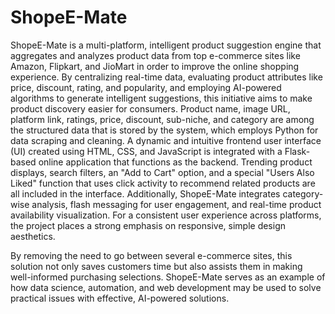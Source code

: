 # ShopeE-Mate
ShopeE-Mate is a multi-platform, intelligent product suggestion engine that aggregates and analyzes product data from top e-commerce sites like Amazon, Flipkart, and JioMart in order to improve the online shopping experience. By centralizing real-time data, evaluating product attributes like price, discount, rating, and popularity, and employing AI-powered algorithms to generate intelligent suggestions, this initiative aims to make product discovery easier for consumers.
Product name, image URL, platform link, ratings, price, discount, sub-niche, and category are among the structured data that is stored by the system, which employs Python for data scraping and cleaning. A dynamic and intuitive frontend user interface (UI) created using HTML, CSS, and JavaScript is integrated with a Flask-based online application that functions as the backend. Trending product displays, search filters, an "Add to Cart" option, and a special "Users Also Liked" function that uses click activity to recommend related products are all included in the interface.
Additionally, ShopeE-Mate integrates category-wise analysis, flash messaging for user engagement, and real-time product availability visualization. For a consistent user experience across platforms, the project places a strong emphasis on responsive, simple design aesthetics.

By removing the need to go between several e-commerce sites, this solution not only saves customers time but also assists them in making well-informed purchasing selections. ShopeE-Mate serves as an example of how data science, automation, and web development may be used to solve practical issues with effective, AI-powered solutions.

